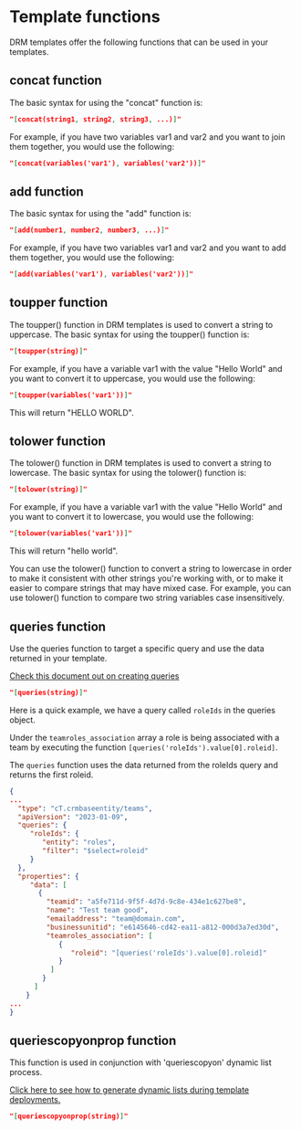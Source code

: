 # Template functions

DRM templates offer the following functions that can be used in your templates.

## concat function

The basic syntax for using the "concat" function is:

```json
"[concat(string1, string2, string3, ...)]"
```

For example, if you have two variables var1 and var2 and you want to join them together, you would use the following:

```json
"[concat(variables('var1'), variables('var2'))]"
```

## add function

The basic syntax for using the "add" function is:

```json
"[add(number1, number2, number3, ...)]"
```

For example, if you have two variables var1 and var2 and you want to add them together, you would use the following:

```json
"[add(variables('var1'), variables('var2'))]"
```

## toupper function

The toupper() function in DRM templates is used to convert a string to uppercase. The basic syntax for using the toupper() function is:

```json
"[toupper(string)]"
```

For example, if you have a variable var1 with the value "Hello World" and 
you want to convert it to uppercase, you would use the following:

```json
"[toupper(variables('var1'))]"
```

This will return "HELLO WORLD".

## tolower function

The tolower() function in DRM templates is used to 
convert a string to lowercase. The basic syntax for using the tolower() function is:

```json
"[tolower(string)]"
```

For example, if you have a variable var1 with the value "Hello World" and you 
want to convert it to lowercase, you would use the following:

```json
"[tolower(variables('var1'))]"
```

This will return "hello world".

You can use the tolower() function to convert a string to lowercase in order 
to make it consistent with other strings you're working with, or to make it 
easier to compare strings that may have mixed case. For example, you can 
use tolower() function to compare two string variables case insensitively.

## queries function

Use the queries function to target a specific query and use the data returned
in your template.

[Check this document out on creating queries](xref:fetch-data-support-deployments)

```json
"[queries(string)]"
```

Here is a quick example, we have a query called ```roleIds``` in the queries
object.

Under the ```teamroles_association``` array a role is being associated with a
team by executing the function ```[queries('roleIds').value[0].roleid]```.

The ```queries``` function uses the data returned from the roleIds query and returns
the first roleid.

```json
{ 
...  
  "type": "cT.crmbaseentity/teams", 
  "apiVersion": "2023-01-09", 
  "queries": {
     "roleIds": {
        "entity": "roles",
        "filter": "$select=roleid"
     }
  },
  "properties": {
     "data": [
       {
         "teamid": "a5fe711d-9f5f-4d7d-9c8e-434e1c627be8",
         "name": "Test team good",
         "emailaddress": "team@domain.com",
         "businessunitid": "e6145646-cd42-ea11-a812-000d3a7ed30d",
         "teamroles_association": [
            {
               "roleid": "[queries('roleIds').value[0].roleid]"
            }
          ]
        }
      ]
    }
... 
}
```

## queriescopyonprop function

This function is used in conjunction with 'queriescopyon' dynamic list process.

[Click here to see how to generate dynamic lists during template deployments.](xref:fetch-data-generate-dynamic-lists)

```json
"[queriescopyonprop(string)]"
```